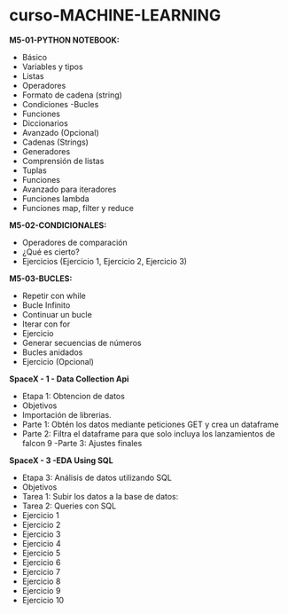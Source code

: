 # curso-MACHINE-LEARNING

**M5-01-PYTHON NOTEBOOK:**

- Básico
 - Variables y tipos
 - Listas
 - Operadores
 - Formato de cadena (string)
  - Condiciones
   -Bucles
- Funciones
- Diccionarios
- Avanzado (Opcional)
- Cadenas (Strings)
- Generadores
 - Comprensión de listas
- Tuplas
- Funciones
- Avanzado para iteradores
- Funciones lambda
- Funciones map, filter y reduce


**M5-02-CONDICIONALES:**

- Operadores de comparación
- ¿Qué es cierto?
- Ejercicios (Ejercicio 1, Ejercicio 2, Ejercicio 3)

**M5-03-BUCLES:** 

- Repetir con while
 - Bucle Infinito
 - Continuar un bucle
- Iterar con for
 - Ejercicio
- Generar secuencias de números
 - Bucles anidados
 - Ejercicio (Opcional)

**SpaceX - 1 - Data Collection Api**
- Etapa 1: Obtencion de datos
- Objetivos
- Importación de librerias.
- Parte 1: Obtén los datos mediante peticiones GET y crea un dataframe
- Parte 2: Filtra el dataframe para que solo incluya los lanzamientos de falcon 9
 -Parte 3: Ajustes finales
 
 **SpaceX - 3 -EDA Using SQL**
 - Etapa 3: Análisis de datos utilizando SQL
- Objetivos
- Tarea 1: Subir los datos a la base de datos:
- Tarea 2: Queries con SQL
- Ejercicio 1
- Ejercicio 2
- Ejercicio 3
- Ejercicio 4
- Ejercicio 5
- Ejercicio 6
- Ejercicio 7
- Ejercicio 8
- Ejercicio 9
- Ejercicio 10



